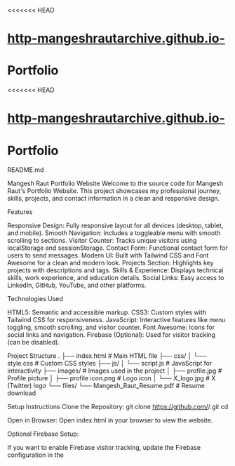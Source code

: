 <<<<<<< HEAD
# [http-mangeshrautarchive.github.io-](https://mangeshraut712.github.io/mangeshrautarchive/)
Portfolio
=======
<<<<<<< HEAD
# [http-mangeshrautarchive.github.io-](https://mangeshraut712.github.io/mangeshrautarchive/)
Portfolio
=======
README.md

Mangesh Raut Portfolio Website
Welcome to the source code for Mangesh Raut's Portfolio Website. This project showcases my professional journey, skills, projects, and contact information in a clean and responsive design.

Features

Responsive Design: Fully responsive layout for all devices (desktop, tablet, and mobile).
Smooth Navigation: Includes a toggleable menu with smooth scrolling to sections.
Visitor Counter: Tracks unique visitors using localStorage and sessionStorage.
Contact Form: Functional contact form for users to send messages.
Modern UI: Built with Tailwind CSS and Font Awesome for a clean and modern look.
Projects Section: Highlights key projects with descriptions and tags.
Skills & Experience: Displays technical skills, work experience, and education details.
Social Links: Easy access to LinkedIn, GitHub, YouTube, and other platforms.

Technologies Used

HTML5: Semantic and accessible markup.
CSS3: Custom styles with Tailwind CSS for responsiveness.
JavaScript: Interactive features like menu toggling, smooth scrolling, and visitor counter.
Font Awesome: Icons for social links and navigation.
Firebase (Optional): Used for visitor tracking (can be disabled).

Project Structure
.
├── index.html          # Main HTML file
├── css/
│   └── style.css       # Custom CSS styles
├── js/
│   └── script.js       # JavaScript for interactivity
├── images/             # Images used in the project
│   ├── profile.jpg     # Profile picture
│   ├── profile icon.png # Logo icon
│   └── X_logo.jpg      # X (Twitter) logo
└── files/
    └── Mangesh_Raut_Resume.pdf # Resume download

Setup Instructions
Clone the Repository:
git clone https://github.com/<your-username>/<repository-name>.git
cd <repository-name>

Open in Browser: Open index.html in your browser to view the website.

Optional Firebase Setup:

If you want to enable Firebase visitor tracking, update the Firebase configuration in the <script> section of index.html:
const firebaseConfig = {
    apiKey: "YOUR_API_KEY",
    authDomain: "YOUR_AUTH_DOMAIN",
    projectId: "YOUR_PROJECT_ID",
    storageBucket: "YOUR_STORAGE_BUCKET",
    messagingSenderId: "YOUR_MESSAGING_SENDER_ID",
    appId: "YOUR_APP_ID",
    measurementId: "YOUR_MEASUREMENT_ID"
};

Replace the placeholders with your Firebase project details.

Usage

Navigation

Click the menu button (☰) to open the overlay menu.
Use the close button (×) to close the menu.
Smooth scrolling is enabled for all navigation links.

Visitor Counter

The visitor counter increments only for unique visitors using localStorage and sessionStorage.

Contact Form

Fill out the form to send a message. The form currently logs data to the console or Firebase (if configured).

Customization

Update Profile Information

Modify the content in the index.html file under the respective sections:
About Me: Update the text in the #about section.
Skills: Add or remove skills in the #skills section.
Projects: Update project details in the #projects section.

Change Images

Replace the images in the images folder with your own. Ensure the file names match or update the paths in index.html.

Update Resume

Replace the Mangesh_Raut_Resume.pdf file in the files folder with your own resume.

Contributing
Contributions are welcome! If you have suggestions or improvements, feel free to fork the repository and submit a pull request.

License
This project is licensed under the MIT License.

Contact
If you have any questions or feedback, feel free to reach out:

Email: mbr63drexel@gmail.com
LinkedIn: linkedin.com/in/mangeshraut71298
GitHub: github.com/mangeshraut
Enjoy exploring the portfolio! 😊
>>>>>>> 8e31a48 (Initial upload of portfolio website)
>>>>>>> 27de775 (Initial commit for portfolio website)
